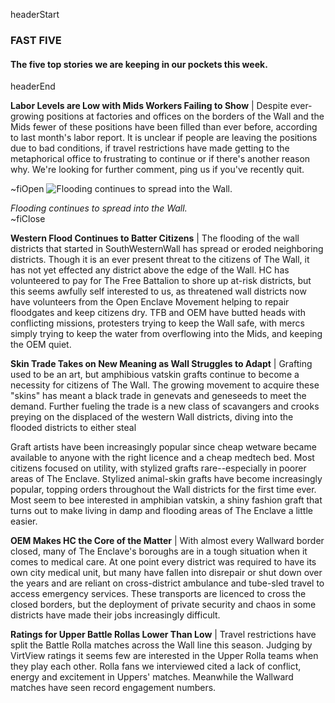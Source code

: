 headerStart

### FAST FIVE

#### The five top stories we are keeping in our pockets this week.

headerEnd

**Labor Levels are Low with Mids Workers Failing to Show** | Despite ever-growing positions at factories and offices on the borders of the Wall and the Mids fewer of these positions have been filled than ever before, according to last month's labor report. It is unclear if people are leaving the positions due to bad conditions, if travel restrictions have made getting to the metaphorical office to frustrating to continue or if there's another reason why. We're looking for further comment, ping us if you've recently quit. 

~fiOpen
![Flooding continues to spread into the Wall.](https://media.giphy.com/media/1l8XUsC73Hm458TkEt/giphy.gif)
  <figcaption class="figcaption">
    <em>Flooding continues to spread into the Wall.</em>
  </figcaption>
~fiClose

**Western Flood Continues to Batter Citizens** | The flooding of the wall districts that started in SouthWesternWall has spread or eroded neighboring districts. Though it is an ever present threat to the citizens of The Wall, it has not yet effected any district above the edge of the Wall. HC has volunteered to pay for The Free Battalion to shore up at-risk districts, but this seems awfully self interested to us, as threatened wall districts now have volunteers from the Open Enclave Movement helping to repair floodgates and keep citizens dry. TFB and OEM have butted heads with conflicting missions, protesters trying to keep the Wall safe, with mercs simply trying to keep the water from overflowing into the Mids, and keeping the OEM quiet. 

**Skin Trade Takes on New Meaning as Wall Struggles to Adapt** | Grafting used to be an art, but amphibious vatskin grafts continue to become a necessity for citizens of The Wall. The growing movement to acquire these "skins" has meant a black trade in genevats and geneseeds to meet the demand. Further fueling the trade is a new class of scavangers and crooks preying on the displaced of the western Wall districts, diving into the flooded districts to either steal 

Graft artists have been increasingly popular since cheap wetware became available to anyone with the right licence and a cheap medtech bed. Most citizens focused on utility, with stylized grafts rare--especially in poorer areas of The Enclave. Stylized animal-skin grafts have become increasingly popular, topping orders throughout the Wall districts for the first time ever. Most seem to bee interested in amphibian vatskin, a shiny fashion graft that turns out to make living in damp and flooding areas of The Enclave a little easier.

**OEM Makes HC the Core of the Matter** | With almost every Wallward border closed, many of The Enclave's boroughs are in a tough situation when it comes to medical care. At one point every district was required to have its own city medical unit, but many have fallen into disrepair or shut down over the years and are reliant on cross-district ambulance and tube-sled travel to access emergency services. These transports are licenced to cross the closed borders, but the deployment of private security and chaos in some districts have made their jobs increasingly difficult. 

**Ratings for Upper Battle Rollas Lower Than Low** | Travel restrictions have split the Battle Rolla matches across the Wall line this season. Judging by VirtView ratings it seems few are interested in the Upper Rolla teams when they play each other. Rolla fans we interviewed cited a lack of conflict, energy and excitement in Uppers' matches. Meanwhile the Wallward matches have seen record engagement numbers. 